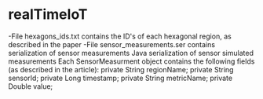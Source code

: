 # realTimeIoT

-File hexagons_ids.txt contains the ID's of each hexagonal region, as described in the paper
-File sensor_measurements.ser contains serialization of sensor measurements
Java serialization of sensor simulated measurements
Each SensorMeasurment object contains the following fields (as described in the article):
    private String regionName;
    private String sensorId;
    private Long timestamp;
    private String metricName;
    private Double value;


